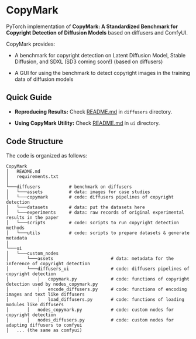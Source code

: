 CopyMark
===================
PyTorch implementation of **CopyMark: A Standardized Benchmark for Copyright Detection of Diffusion Models** based on diffusers and ComfyUI.

CopyMark provides:

- A benchmark for copyright detection on Latent Diffusion Model, Stable Diffusion, and SDXL (SD3 coming soon!) (based on diffusers)

- A GUI for using the benchmark to detect copyright images in the training data of diffusion models

Quick Guide
------------------

- **Reproducing Results:** Check [README.md](diffusers/) in `diffusers` directory.

- **Using CopyMark Utility:** Check [README.md](ui/) in `ui` directory.

Code Structure
------------------
The code is organized as follows:

```
CopyMark
│   README.md
│   requirements.txt    
│
└───diffusers           # benchmark on diffusers
│   └───assets          # data: images for case studies
│   └───copymark        # code: diffusers pipelines of copyright detection
│   └───datasets        # data: put the datasets here
│   └───experiments     # data: raw records of original experimental results in the paper
│   └───scripts         # code: scripts to run copyright detection methods
│   └───utils           # code: scripts to prepare datasets & generate metadata
│   
└───ui
│   └───custom_nodes
│       └───assets                      # data: metadata for the inference of copyright detection
│       └───diffusers_ui                # code: diffusers pipelines of copyright detection
│           │   copymark.py             # code: functions of copyright detection used by nodes_copymark.py
│           │   encode_diffusers.py     # code: functions of encoding images and text like diffusers
│           │   load_diffusers.py       # code: functions of loading modules like diffusers
│       │   nodes_copymark.py           # code: custom nodes for copyright detection
│       │   nodes_diffusers.py          # code: custom nodes for adapting diffusers to comfyui
│   ... (the same as comfyui)
```


